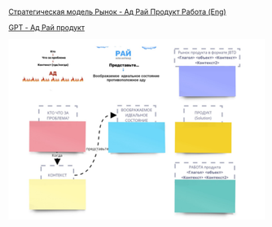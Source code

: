[Стратегическая модель Рынок - Ад Рай Продукт Работа (Eng)](../%D0%98%D0%BD%D1%81%D1%82%D1%80%D1%83%D0%BC%D0%B5%D0%BD%D1%82%D1%8B/%D0%A1%D1%82%D1%80%D0%B0%D1%82%D0%B5%D0%B3%D0%B8%D1%87%D0%B5%D1%81%D0%BA%D0%B0%D1%8F%20%D0%BC%D0%BE%D0%B4%D0%B5%D0%BB%D1%8C%20%D0%A0%D1%8B%D0%BD%D0%BE%D0%BA%20-%20%D0%90%D0%B4%20%D0%A0%D0%B0%D0%B9%20%D0%9F%D1%80%D0%BE%D0%B4%D1%83%D0%BA%D1%82%20%D0%A0%D0%B0%D0%B1%D0%BE%D1%82%D0%B0%20%28Eng%29.md)

[GPT - Ад Рай продукт](GPT%20-%20%D0%90%D0%B4%20%D0%A0%D0%B0%D0%B9%20%D0%BF%D1%80%D0%BE%D0%B4%D1%83%D0%BA%D1%82.md)

![Raif-Demo - HPS.jpg](../Img_PSF/Raif-Demo%20-%20HPS.jpg)
